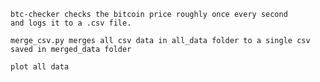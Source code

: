     btc-checker checks the bitcoin price roughly once every second 
    and logs it to a .csv file.
    
    merge_csv.py merges all csv data in all_data folder to a single csv saved in merged_data folder
    
    plot all data
